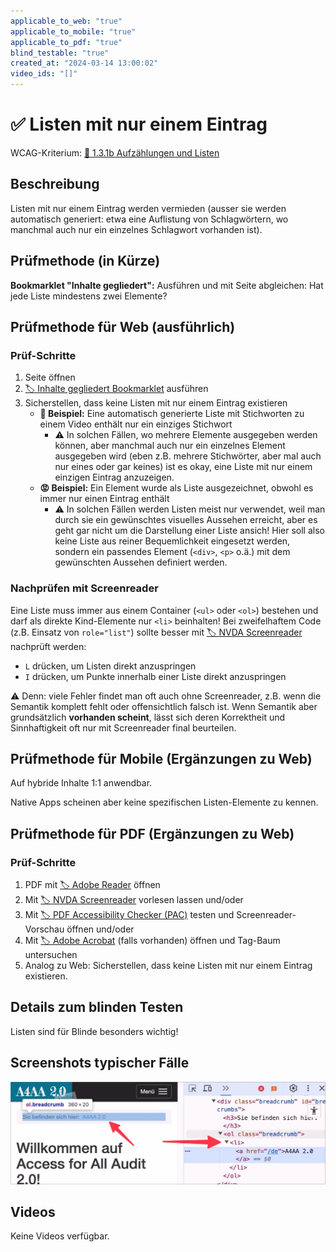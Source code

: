 ```yaml
---
applicable_to_web: "true"
applicable_to_mobile: "true"
applicable_to_pdf: "true"
blind_testable: "true"
created_at: "2024-03-14 13:00:02"
video_ids: "[]"
---
```


# ✅ Listen mit nur einem Eintrag

WCAG-Kriterium: [📜 1.3.1b Aufzählungen und Listen](..)

## Beschreibung

Listen mit nur einem Eintrag werden vermieden (ausser sie werden automatisch generiert: etwa eine Auflistung von Schlagwörtern, wo manchmal auch nur ein einzelnes Schlagwort vorhanden ist).

## Prüfmethode (in Kürze)

**Bookmarklet "Inhalte gegliedert":** Ausführen und mit Seite abgleichen: Hat jede Liste mindestens zwei Elemente?

## Prüfmethode für Web (ausführlich)

### Prüf-Schritte

1. Seite öffnen
1. [🏷️ Inhalte gegliedert Bookmarklet](/de/tags/inhalte-gegliedert-bookmarklet) ausführen
1. Sicherstellen, dass keine Listen mit nur einem Eintrag existieren
    - **🙂 Beispiel:** Eine automatisch generierte Liste mit Stichworten zu einem Video enthält nur ein einziges Stichwort
        - ⚠️ In solchen Fällen, wo mehrere Elemente ausgegeben werden können, aber manchmal auch nur ein einzelnes Element ausgegeben wird (eben z.B. mehrere Stichwörter, aber mal auch nur eines oder gar keines) ist es okay, eine Liste mit nur einem einzigen Eintrag anzuzeigen.
    - **😡 Beispiel:** Ein Element wurde als Liste ausgezeichnet, obwohl es immer nur einen Eintrag enthält
        - ⚠️ In solchen Fällen werden Listen meist nur verwendet, weil man durch sie ein gewünschtes visuelles Aussehen erreicht, aber es geht gar nicht um die Darstellung einer Liste ansich! Hier soll also keine Liste aus reiner Bequemlichkeit eingesetzt werden, sondern ein passendes Element (`<div>`, `<p>` o.ä.) mit dem gewünschten Aussehen definiert werden.

### Nachprüfen mit Screenreader

Eine Liste muss immer aus einem Container (`<ul>` oder `<ol>`) bestehen und darf als direkte Kind-Elemente nur `<li>` beinhalten! Bei zweifelhaftem Code (z.B. Einsatz von `role="list"`) sollte besser mit [🏷️ NVDA Screenreader](/de/tags/nvda-screenreader) nachprüft werden:

- `L` drücken, um Listen direkt anzuspringen
- `I` drücken, um Punkte innerhalb einer Liste direkt anzuspringen

⚠️ Denn: viele Fehler findet man oft auch ohne Screenreader, z.B. wenn die Semantik komplett fehlt oder offensichtlich falsch ist. Wenn Semantik aber grundsätzlich **vorhanden scheint**, lässt sich deren Korrektheit und Sinnhaftigkeit oft nur mit Screenreader final beurteilen.

## Prüfmethode für Mobile (Ergänzungen zu Web)

Auf hybride Inhalte 1:1 anwendbar.

Native Apps scheinen aber keine spezifischen Listen-Elemente zu kennen.

## Prüfmethode für PDF (Ergänzungen zu Web)

### Prüf-Schritte
1. PDF mit [🏷️ Adobe Reader](/de/tags/adobe-reader) öffnen
1. Mit [🏷️ NVDA Screenreader](/de/tags/nvda-screenreader) vorlesen lassen und/oder
1. Mit [🏷️ PDF Accessibility Checker (PAC)](/de/tags/pdf-accessibility-checker-pac) testen und Screenreader-Vorschau öffnen und/oder
1. Mit [🏷️ Adobe Acrobat](/de/tags/adobe-acrobat) (falls vorhanden) öffnen und Tag-Baum untersuchen
1. Analog zu Web: Sicherstellen, dass keine Listen mit nur einem Eintrag existieren.

## Details zum blinden Testen

Listen sind für Blinde besonders wichtig!

## Screenshots typischer Fälle

![Breadcrumbs mit nur einem Element in A4AA](images/breadcrumbs-mit-nur-einem-element-in-a4aa.png)

## Videos

Keine Videos verfügbar.
